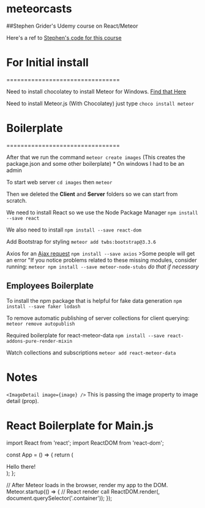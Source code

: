 # meteorcasts

##Stephen Grider's Udemy course on React/Meteor

Here's a ref to [Stephen's code for this course](https://github.com/stephengrider/meteorcasts)

# For Initial install
================================

Need to install chocolatey to install Meteor for Windows.
[Find that Here](https://chocolatey.org/install)

Need to install Meteor.js (With Chocolatey) just type `choco install meteor`


# Boilerplate
================================

After that we run the command `meteor create images` (This creates the package.json and some other boilerplate)
    * On windows I had to be an admin

To start web server `cd images` then `meteor`

Then we deleted the __Client__ and __Server__ folders so we can start from scratch.

We need to install React so we use the Node Package Manager `npm install --save react`

We also need to install `npm install --save react-dom`

Add Bootstrap for styling `meteor add twbs:bootstrap@3.3.6`

Axios for an [Ajax request](https://github.com/mzabriskie/axios)
    `npm install --save axios`
    >Some people will get an error "If you notice problems related to these missing modules, consider running: `meteor npm install --save meteor-node-stubs` _do that if necessary_

## Employees Boilerplate


To install the npm package that is helpful for fake data generation
`npm install --save faker lodash`

To remove automatic publishing of server collections for client querying:
`meteor remove autopublish`

Required boilerplate for react-meteor-data
`npm install --save react-addons-pure-render-mixin`

Watch collections and subscriptions
`meteor add react-meteor-data`

Notes
================
`<ImageDetail image={image} />` This is passing the image property to image detail (prop).


React Boilerplate for Main.js
===============
import React from 'react';
import ReactDOM from 'react-dom';

const App = () => {
    return (
        <div>Hello there!</div>
    );
};

// After Meteor loads in the browser, render my app to the DOM.
Meteor.startup(() => {
    // React render call
    ReactDOM.render(<App />, document.querySelector('.container'));
});
